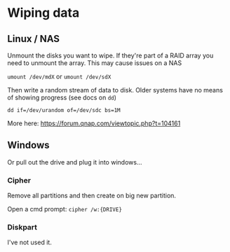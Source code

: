 # Wiping data

## Linux / NAS
Unmount the disks you want to wipe. If they're part of a RAID array you need to unmount the array. This may cause issues on a NAS

`umount /dev/mdX` or `umount /dev/sdX`

Then write a random stream of data to disk. Older systems have no means of showing progress (see docs on `dd`)

```
dd if=/dev/urandom of=/dev/sdc bs=1M
```

More here: https://forum.qnap.com/viewtopic.php?t=104161

## Windows
Or pull out the drive and plug it into windows...

### Cipher
Remove all partitions and then create on big new partition.

Open a cmd prompt: `cipher /w:{DRIVE}`

### Diskpart
I've not used it.
